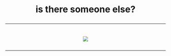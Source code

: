 
# <p align="center">is there someone else?</p>

---

# <p align="center"> ![](https://media1.tenor.com/m/K-oHBQJW88kAAAAd/anime-rapid-eye-movement.gif)</p>

---

